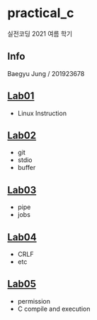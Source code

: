 # practical_c

실전코딩 2021 여름 학기

## Info

Baegyu Jung / 201923678

## [Lab01](https://git.ajou.ac.kr/baegyu3/practical_c/-/tree/master/lab01)
* Linux Instruction
## [Lab02](https://git.ajou.ac.kr/baegyu3/practical_c/-/tree/master/lab02)
* git
* stdio
* buffer
## [Lab03](https://git.ajou.ac.kr/baegyu3/practical_c/-/tree/master/lab03)
* pipe
* jobs
## [Lab04](https://git.ajou.ac.kr/baegyu3/practical_c/-/tree/master/lab04)
* CRLF
* etc
## [Lab05](https://git.ajou.ac.kr/baegyu3/practical_c/-/tree/master/lab05)
* permission
* C compile and execution
